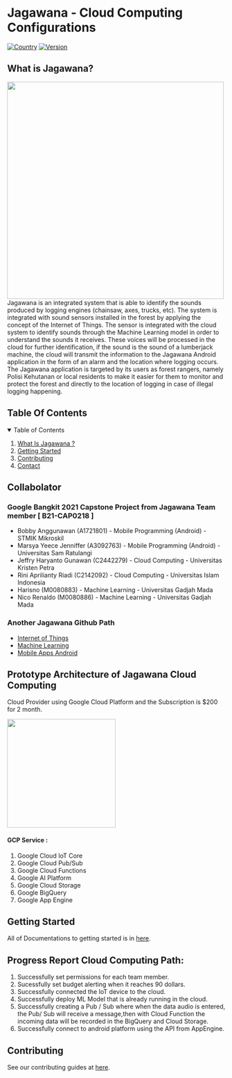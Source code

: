 # Jagawana - Cloud Computing Configurations
[![Country](https://img.shields.io/badge/country-Indonesia-blue.svg)](#)
[![Version](https://img.shields.io/badge/Jagawana-Alpha-brightgreen.svg?maxAge=259200)]()

## What is Jagawana?
<img src="https://user-images.githubusercontent.com/47622164/119649272-a5008a00-be4c-11eb-9524-a7c4bd7e89b7.png" width="500">
Jagawana is an integrated system that is able to identify the sounds produced by logging engines (chainsaw, axes, trucks, etc). The system is integrated with sound sensors installed in the forest by applying the concept of the Internet of Things. The sensor is integrated with the cloud system to identify sounds through the Machine Learning model in order to understand the sounds it receives. These voices will be processed in the cloud for further identification, if the sound is the sound of a lumberjack machine, the cloud will transmit the information to the Jagawana Android application in the form of an alarm and the location where logging occurs. The Jagawana application is targeted by its users as forest rangers, namely Polisi Kehutanan or local residents to make it easier for them to monitor and protect the forest and directly to the location of logging in case of illegal logging happening.

## Table Of Contents
<!-- TABLE OF CONTENTS -->
<details open="open">
  <summary>Table of Contents</summary>
  <ol>
    <li>
      <a href="#jagawana---cloud-computing-configurations">What Is Jagawana ?</a>
    </li>
    <li>
      <a href="https://github.com/jeffrywu28/jagawana-cloud/blob/main/services/GETTINGSTARTED.md">Getting Started</a>
    </li>
    <li><a href="https://github.com/jeffrywu28/jagawana-cloud/blob/main/CONTRIBUTING.md">Contributing</a></li>
    <li><a href="https://github.com/jeffrywu28">Contact</a></li>
  </ol>
</details>

## Collabolator
### Google Bangkit 2021 Capstone Project from Jagawana Team member [ B21-CAP0218 ]
- Bobby Anggunawan (A1721801) - Mobile Programming (Android) - STMIK Mikroskil
- Marsya Yeece Jenniffer (A3092763) - Mobile Programming (Android) - Universitas Sam Ratulangi
- Jeffry Haryanto Gunawan (C2442279) - Cloud Computing - Universitas Kristen Petra
- Rini Aprilianty Riadi (C2142092) - Cloud Computing - Universitas Islam Indonesia
- Harisno (M0080883) - Machine Learning - Universitas Gadjah Mada
- Nico Renaldo (M0080886) - Machine Learning - Universitas Gadjah Mada

### Another Jagawana Github Path
* [Internet of Things](https://github.com/nicorenaldo/jagawana-iot)
* [Machine Learning](https://github.com/nicorenaldo/jagawana-ml)
* [Mobile Apps Android](https://github.com/Bobby-Anggunawan/Jagawana-AndroidApp)

## Prototype Architecture of Jagawana Cloud Computing
Cloud Provider using Google Cloud Platform and the Subscription is $200 for 2 month.

<img src="https://user-images.githubusercontent.com/47622164/119015884-8a995d00-b9c3-11eb-8222-de83b5105a73.jpeg" width="250">

#### GCP Service :
1. Google Cloud IoT Core
2. Google Cloud Pub/Sub
3. Google Cloud Functions
4. Google AI Platform
5. Google Cloud Storage
6. Google BigQuery
7. Google App Engine

## Getting Started
All of Documentations to getting started is in [here](https://github.com/jeffrywu28/jagawana-cloud/blob/main/services/GETTINGSTARTED.md).

## Progress Report Cloud Computing Path:
1. Successfully set permissions for each team member.
2. Sucessfully set budget alerting when it reaches 90 dollars.
3. Successfully connected the IoT device to the cloud.
4. Successfully deploy ML Model that is already running in the cloud.
5. Successfully creating a Pub / Sub where when the data audio is entered, the Pub/ Sub will receive a message,then with Cloud Function the incoming data will be recorded in the BigQuery and Cloud Storage.
6. Successfully connect to android platform using the API from AppEngine.


## Contributing
See our contributing guides at [here](https://github.com/jeffrywu28/jagawana-cloud/contributing.md).
